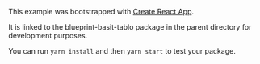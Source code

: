 This example was bootstrapped with [Create React App](https://github.com/facebook/create-react-app).

It is linked to the blueprint-basit-tablo package in the parent directory for development purposes.

You can run `yarn install` and then `yarn start` to test your package.
